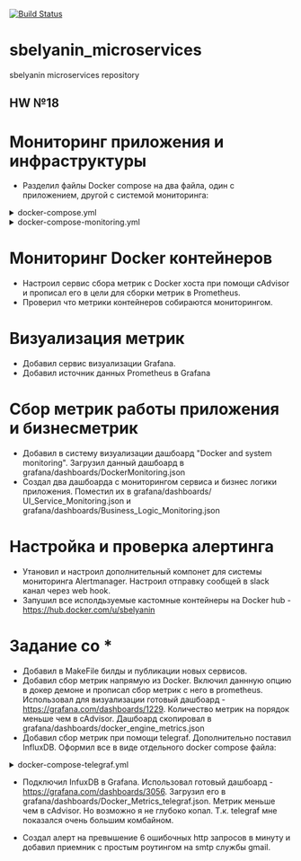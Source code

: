 [![Build Status](https://travis-ci.com/Otus-DevOps-2018-11/sbelyanin_microservices.svg?branch=master)](https://travis-ci.com/Otus-DevOps-2018-11/sbelyanin_microservices)
# sbelyanin_microservices
sbelyanin microservices repository

## HW №18

# Мониторинг приложения и инфраструктуры
 - Разделил файлы Docker compose на два файла, один с приложением, другой с системой мониторинга:

<details><summary>docker-compose.yml</summary><p>

```bash
version: '3.3'


services:
  post_db:
    image: mongo:${MONGODB_V}
    volumes:
      - post_db:/data/db
    networks:
      back_net:
       aliases:
        - post_db
        - comment_db

  ui:
    image: ${USERNAME}/ui
    hostname: reddit-app
    ports:
      - ${HOST_PORT}:9292
    networks:
      - front_net

  post:
    image: ${USERNAME}/post
    networks:
      back_net:
       aliases:
        - post
      front_net:
       aliases:
        - post

  comment:
    image: ${USERNAME}/comment
    networks:
      front_net:
        aliases:
          - comment
      back_net:
        aliases:
          - comment
   
volumes:
  post_db:

networks:
    front_net:
      external:
        name: front_net
    back_net:
      external:
name: back_net
```
</p></details>

<details><summary>docker-compose-monitoring.yml</summary><p>

```bash

106 lines (95 sloc) 2.05 KB
version: '3.3'

services:
  prometheus:
    image: ${USERNAME}/prometheus
    ports:
      - '9090:9090'
    volumes:
      - prometheus_data:/prometheus
    command:
      - '--config.file=/etc/prometheus/prometheus.yml'
      - '--storage.tsdb.path=/prometheus'
      - '--storage.tsdb.retention=1d'
    networks:
      front_net:
      back_net:

  node-exporter:
    image: prom/node-exporter:v0.15.2
    user: root
    volumes:
      - /proc:/host/proc:ro
      - /sys:/host/sys:ro
      - /:/rootfs:ro
    command:
      - '--path.procfs=/host/proc'
      - '--path.sysfs=/host/sys'
      - '--collector.filesystem.ignored-mount-points="^/(sys|proc|dev|host|etc)($$|/)"'
    networks:
      back_net:

  mongod_exporter:
    image: ${USERNAME}/mongod_exporter:${MONGOD_EXP}
    environment:
      - MONGODB_URI
    networks:
      back_net:
       aliases:
        - mongod_exporter

  blackbox_exporter:
    image: ${USERNAME}/blackbox_exporter:${BLACKBOX_EXP}
    expose:
      - "9115"
    networks:
      back_net:
       aliases:
        - blackbox
      front_net:
       aliases:   
        - blackbox

  cadvisor:
    image: google/cadvisor:v0.29.0
    volumes:
      - '/:/rootfs:ro'
      - '/var/run:/var/run:rw'
      - '/sys:/sys:ro'
      - '/var/lib/docker/:/var/lib/docker:ro'
    ports:
      - '8080:8080'
    networks:
      back_net:
       aliases:
        - cadvisor

  grafana:
    image: grafana/grafana:5.0.0
    volumes:
      - grafana_data:/var/lib/grafana
    environment:
      - GF_SECURITY_ADMIN_USER=admin
      - GF_SECURITY_ADMIN_PASSWORD=Gra_fanA
    depends_on:
      - prometheus
    ports:
      - 3000:3000
    networks:
      back_net:
       aliases:
        - grafana

  alertmanager:
    image: ${USERNAME}/alertmanager
    command:
      - '--config.file=/etc/alertmanager/config.yml'
    ports:
      - 9093:9093
    networks:
      back_net:
       aliases:
        - alertmanager

volumes:
  prometheus_data:
  grafana_data:

networks:
   front_net:
      external:
        name: front_net   
   back_net:
      external:    
        name: back_net

```
</p></details>

# Мониторинг Docker контейнеров
 - Настроил сервис сбора метрик с Docker хоста при помощи cAdvisor и прописал его в цели для сборки метрик в Prometheus.
 - Проверил что метрики контейнеров собираются мониторингом.
 
# Визуализация метрик
- Добавил сервис визуализации Grafana.
- Добавил источник данных Prometheus в Grafana

# Сбор метрик работы приложения и бизнесметрик
- Добавил в систему визуализации дашбоард "Docker and system monitoring". Загрузил данный дашбоард в grafana/dashboards/DockerMonitoring.json
- Создал два дашбоарда с мониторингом сервиса и бизнес логики приложения. Поместил их в grafana/dashboards/ 	UI_Service_Monitoring.json и grafana/dashboards/Business_Logic_Monitoring.json
 
# Настройка и проверка алертинга
- Утановил и настроил дополнительный компонет для системы мониторинга Alertmanager. Настроил отправку сообщей в slack канал через web hook.
- Запушил все исполдьзуемые кастомные контейнеры на Docker hub - https://hub.docker.com/u/sbelyanin

# Задание со *
- Добавил в MakeFile билды и публикации новых сервисов.
- Добавил сбор метрик напрямую из Docker. Включил даннную опцию в докер демоне и прописал сбор метрик с него в prometheus. Использовал для визуализации готовый дашбоард - https://grafana.com/dashboards/1229. Количество метрик на порядок меньше чем в cAdvisor. Дашбоард скопировал в grafana/dashboards/docker_engine_metrics.json
- Добавил сбор метрик при помощи telegraf. Дополнительно поставил InfluxDB. Оформил все в виде отдельного docker compose файла:
<details><summary>docker-compose-telegraf.yml</summary><p>

```bash
version: '3.3'

services:
  influxdb:
    image: influxdb
    container_name: influxdb
    restart: always
    ports:
      - 8086:8086
    networks:
      back_net:
    volumes:
      - influxdb-volume:/var/lib/influxdb

  telegraf:
    image: ${USERNAME}/telegraf
    restart: always
    container_name: telegraf
    environment:
      HOST_PROC: /rootfs/proc
      HOST_SYS: /rootfs/sys
      HOST_ETC: /rootfs/etc
    hostname: myhostname
    volumes:
#      - ./telegraf/telegraf.conf:/etc/telegraf/telegraf.conf:ro
      - /var/run/docker.sock:/var/run/docker.sock:ro
      - /sys:/rootfs/sys:ro
      - /proc:/rootfs/proc:ro
      - /etc:/rootfs/etc:ro
    networks:
      back_net:

volumes:
  influxdb-volume:

networks:  
   back_net:
      external:    
        name: back_net


```
</p></details>

- Подключил InfuxDB в Grafana. Использовал готовый дашбоард - https://grafana.com/dashboards/3056. Загрузил его в grafana/dashboards/Docker_Metrics_telegraf.json. Метрик меньше чем в cAdvisor. Но возможно я не глубоко копал. Т.к. telegraf мне показался очень большим комбайном.

- Создал алерт на превышение 6 ошибочных http запросов в минуту и добавил приемник с простым роутингом на smtp службы gmail. 
